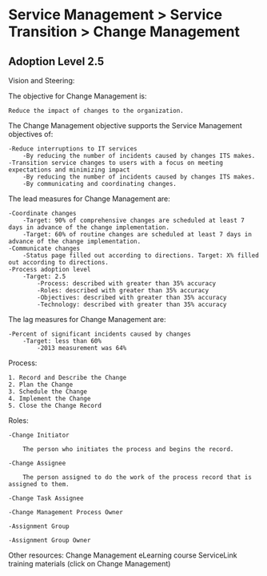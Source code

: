 Service Management > Service Transition > Change Management
=========================


Adoption Level 2.5
-------------------------

Vision and Steering: 

The objective for Change Management is:
	
	Reduce the impact of changes to the organization.

The Change Management objective supports the Service Management objectives of:
	
	-Reduce interruptions to IT services
		-By reducing the number of incidents caused by changes ITS makes.
	-Transition service changes to users with a focus on meeting expectations and minimizing impact
		-By reducing the number of incidents caused by changes ITS makes.
		-By communicating and coordinating changes.

The lead measures for Change Management are:
	
	-Coordinate changes
		-Target: 90% of comprehensive changes are scheduled at least 7 days in advance of the change implementation.
		-Target: 60% of routine changes are scheduled at least 7 days in advance of the change implementation. 
	-Communicate changes
		-Status page filled out according to directions. Target: X% filled out according to directions.
	-Process adoption level
		-Target: 2.5
			-Process: described with greater than 35% accuracy
			-Roles: described with greater than 35% accuracy
			-Objectives: described with greater than 35% accuracy
			-Technology: described with greater than 35% accuracy

The lag measures for Change Management are:
	
	-Percent of significant incidents caused by changes
		-Target: less than 60%
			-2013 measurement was 64%


Process: 

	1. Record and Describe the Change
	2. Plan the Change
	3. Schedule the Change 
	4. Implement the Change 
	5. Close the Change Record 


Roles: 

	-Change Initiator

		The person who initiates the process and begins the record. 
	
	-Change Assignee
	
		The person assigned to do the work of the process record that is assigned to them. 
	
	-Change Task Assignee

	-Change Management Process Owner

	-Assignment Group

	-Assignment Group Owner




Other resources:
Change Management eLearning course
ServiceLink training materials (click on Change Management)
